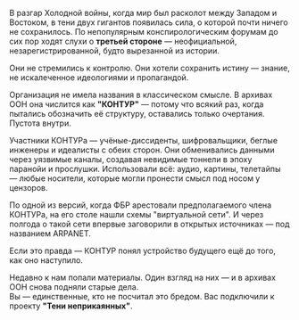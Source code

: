 В разгар Холодной войны, когда мир был расколот между Западом и Востоком, в тени двух гигантов появилась сила, о которой почти ничего не сохранилось. По непопулярным конспирологическим форумам до сих пор ходят слухи о **третьей стороне** — неофициальной, незарегистрированной, будто вырезанной из истории.

Они не стремились к контролю. Они хотели сохранить истину — знание, не искалеченное идеологиями и пропагандой.

Организация не имела названия в классическом смысле. В архивах ООН она числится как **"КОНТУР"** — потому что всякий раз, когда пытались обозначить её структуру, оставались только очертания. Пустота внутри.

Участники КОНТУРа — учёные-диссиденты, шифровальщики, беглые инженеры и идеалисты с обеих сторон. Они обменивались данными через уязвимые каналы, создавая невидимые тоннели в эпоху паранойи и прослушки. Использовали всё: аудио, картины, телетайпы — любые носители, которые могли пронести смысл под носом у цензоров.

По одной из версий, когда ФБР арестовали предполагаемого члена КОНТУРа, на его столе нашли схемы "виртуальной сети". И через полгода о такой сети впервые заговорили в открытых источниках — под названием ARPANET.

Если это правда — КОНТУР понял устройство будущего ещё до того, как оно наступило.

Недавно к нам попали материалы. Один взгляд на них — и в архивах ООН снова подняли старые дела.  
Вы — единственные, кто не посчитал это бредом. Вас подключили к проекту **"Тени неприкаянных"**.
